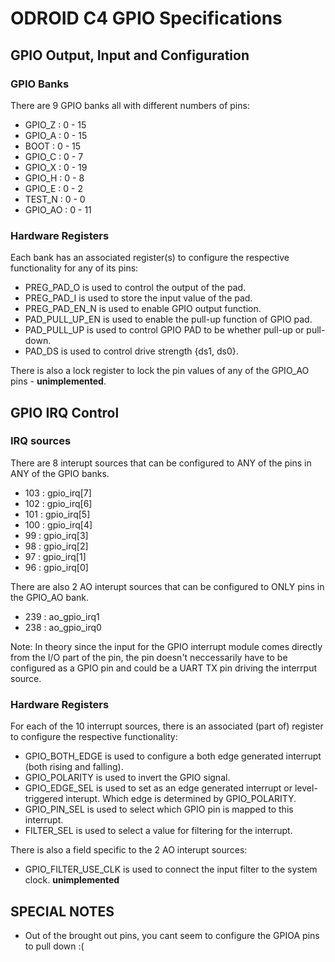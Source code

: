 <!--
    Copyright 2024, UNSW

    SPDX-License-Identifier: BSD-2-Clause
-->

# ODROID C4 GPIO Specifications

## GPIO Output, Input and Configuration

### GPIO Banks
There are 9 GPIO banks all with different numbers of pins:
- GPIO_Z : 0 - 15
- GPIO_A : 0 - 15
- BOOT   : 0 - 15
- GPIO_C : 0 - 7
- GPIO_X : 0 - 19
- GPIO_H : 0 - 8
- GPIO_E : 0 - 2
- TEST_N : 0 - 0
- GPIO_AO : 0 - 11

### Hardware Registers
Each bank has an associated register(s) to configure the respective functionality for any of its pins:
- PREG_PAD_O is used to control the output of the pad.
- PREG_PAD_I is used to store the input value of the pad.
- PREG_PAD_EN_N is used to enable GPIO output function.
- PAD_PULL_UP_EN is used to enable the pull-up function of GPIO pad.
- PAD_PULL_UP is used to control GPIO PAD to be whether pull-up or pull-down.
- PAD_DS is used to control drive strength {ds1, ds0}.

There is also a lock register to lock the pin values of any of the GPIO_AO pins - **unimplemented**.

## GPIO IRQ Control

### IRQ sources
There are 8 interupt sources that can be configured to ANY of the pins in ANY of the GPIO banks.

- 103 : gpio_irq[7]
- 102 : gpio_irq[6]
- 101 : gpio_irq[5]
- 100 : gpio_irq[4]
- 99  : gpio_irq[3]
- 98  : gpio_irq[2]
- 97  : gpio_irq[1]
- 96  : gpio_irq[0]

There are also 2 AO interupt sources that can be configured to ONLY pins in the GPIO_AO bank.

- 239 : ao_gpio_irq1
- 238 : ao_gpio_irq0

Note: In theory since the input for the GPIO interrupt module comes directly from the I/O part of the pin, the pin doesn't neccessarily have to be configured as a GPIO pin and could be a UART TX pin driving the interrput source. 

### Hardware Registers
For each of the 10 interrupt sources, there is an associated (part of) register to configure the respective functionality:
- GPIO_BOTH_EDGE is used to configure a both edge generated interrupt (both rising and falling).
- GPIO_POLARITY is used to invert the GPIO signal.
- GPIO_EDGE_SEL is used to set as an edge generated interrupt or level-triggered interupt. Which edge is determined by GPIO_POLARITY.
- GPIO_PIN_SEL is used to select which GPIO pin is mapped to this interrupt.
- FILTER_SEL is used to select a value for filtering for the interrupt.

There is also a field specific to the 2 AO interupt sources:
- GPIO_FILTER_USE_CLK is used to connect the input filter to the system clock. **unimplemented**

## SPECIAL NOTES
- Out of the brought out pins, you cant seem to configure the GPIOA pins to pull down :(

